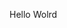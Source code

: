 Hello Wolrd



















































































































































































































































































































































































































































































































































































































































































































































































































































































































































































































































































































































































































































































































































































































































































































































































































































































































































































































































































































































































































































































































































































































































































































































































































































































































































































































































































































































































































































































































































































































































































































































